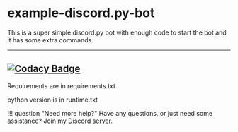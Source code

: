 # example-discord.py-bot
This is a super simple discord.py bot with enough code to start the bot and it has some extra commands.

-------------------------------------------------------------------------------------------------------
[![Codacy Badge](https://api.codacy.com/project/badge/Grade/67a3545c33d24d308b0b9d1e775ac292)](https://www.codacy.com/app/Wallvon/example-discord.py-bot?utm_source=github.com&amp;utm_medium=referral&amp;utm_content=Wallvon/example-discord.py-bot&amp;utm_campaign=Badge_Grade)
-------------------------------------------------------------------------------------------------------

Requirements are in requirements.txt

python version is in runtime.txt

!!! question "Need more help?"
    Have any questions, or just need some assistance?
    Join [my Discord server](https://discord.gg/HGEfujy).
